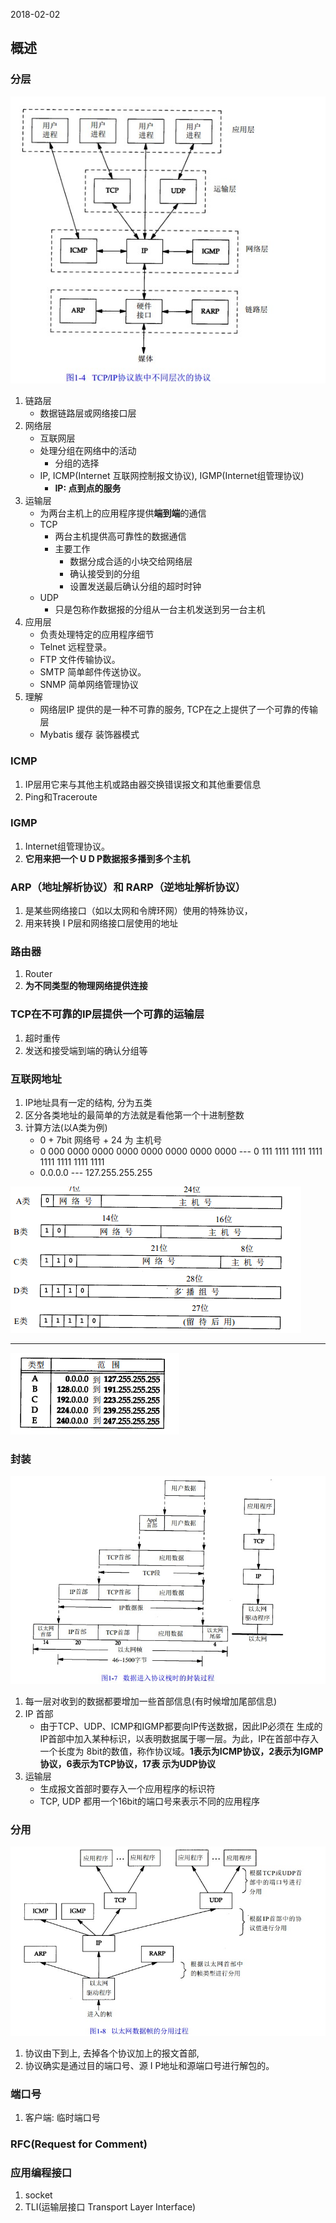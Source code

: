 2018-02-02


## 概述

### 分层
![](3.jpg)

1. 链路层
    - 数据链路层或网络接口层
2. 网络层
    - 互联网层
    - 处理分组在网络中的活动
        - 分组的选择
    - IP, ICMP(Internet 互联网控制报文协议), IGMP(Internet组管理协议) 
        - **IP: 点到点的服务**
3. 运输层
    - 为两台主机上的应用程序提供**端到端**的通信
    - TCP
        - 两台主机提供高可靠性的数据通信
        - 主要工作
            - 数据分成合适的小块交给网络层
            - 确认接受到的分组
            - 设置发送最后确认分组的超时时钟
    - UDP
        - 只是包称作数据报的分组从一台主机发送到另一台主机
4. 应用层
    - 负责处理特定的应用程序细节
    - Telnet 远程登录。
    - FTP 文件传输协议。
    - SMTP 简单邮件传送协议。
    - SNMP 简单网络管理协议
5. 理解
    - 网络层IP 提供的是一种不可靠的服务, TCP在之上提供了一个可靠的传输层
    - Mybatis 缓存 装饰器模式

### ICMP
1. IP层用它来与其他主机或路由器交换错误报文和其他重要信息
2. Ping和Traceroute

### IGMP
1. Internet组管理协议。
2. **它用来把一个 U D P数据报多播到多个主机**

### ARP（地址解析协议）和 RARP（逆地址解析协议）
1. 是某些网络接口（如以太网和令牌环网）使用的特殊协议，
2. 用来转换 I P层和网络接口层使用的地址



### 路由器
1. Router
2. **为不同类型的物理网络提供连接**

### TCP在不可靠的IP层提供一个可靠的运输层
1. 超时重传
1. 发送和接受端到端的确认分组等



### 互联网地址
1. IP地址具有一定的结构, 分为五类
2. 区分各类地址的最简单的方法就是看他第一个十进制整数
3. 计算方法(以A类为例)
    - 0 + 7bit 网络号 + 24 为 主机号
    - 0 000 0000 0000 0000 0000 0000 0000 0000 --- 0 111 1111 1111 1111 1111 1111 1111 1111 
    - 0.0.0.0 --- 127.255.255.255 

![](1.png)

***

![](2.png)

### 封装
![](4.jpg)

1. 每一层对收到的数据都要增加一些首部信息(有时候增加尾部信息)
1. IP 首部
    - 由于TCP、UDP、ICMP和IGMP都要向IP传送数据，因此IP必须在
        生成的IP首部中加入某种标识，以表明数据属于哪一层。为此，IP在首部中存入一个长度为
        8bit的数值，称作协议域。**1表示为ICMP协议，2表示为IGMP协议，6表示为TCP协议，17表
        示为UDP协议**
2. 运输层
    - 生成报文首部时要存入一个应用程序的标识符
    - TCP, UDP 都用一个16bit的端口号来表示不同的应用程序
    
### 分用
![](5.jpg)

1. 协议由下到上, 去掉各个协议加上的报文首部, 
2. 协议确实是通过目的端口号、源 I P地址和源端口号进行解包的。

### 端口号
1. 客户端: 临时端口号

### RFC(Request for Comment)


### 应用编程接口
1. socket
2. TLI(运输层接口 Transport Layer Interface)

### 